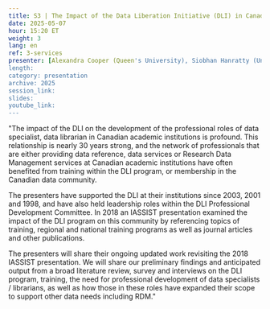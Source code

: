```yaml
---
title: S3 | The Impact of the Data Liberation Initiative (DLI) in Canadian Universities and Colleges
date: 2025-05-07
hour: 15:20 ET
weight: 3
lang: en
ref: 3-services
presenter: [Alexandra Cooper (Queen's University), Siobhan Hanratty (University of New Brunswick), Liz Hill (Western University)]
length:
category: presentation
archive: 2025
session_link:
slides:
youtube_link:
---
```

"The impact of the DLI on the development of the professional roles of data specialist, data librarian in Canadian academic institutions is profound. This relationship is nearly 30 years strong, and the network of professionals that are either providing data reference, data services or Research Data Management services at Canadian academic institutions have often benefited from training within the DLI program, or membership in the Canadian data community.<!--more-->

The presenters have supported the DLI at their institutions since 2003, 2001 and 1998, and have also held leadership roles within the DLI Professional Development Committee. In 2018 an IASSIST presentation examined the impact of the DLI program on this community by referencing topics of training, regional and national training programs as well as journal articles and other publications.

The presenters will share their ongoing updated work revisiting the 2018 IASSIST presentation. We will share our preliminary findings and anticipated output from a broad literature review, survey and interviews on the DLI program, training, the need for professional development of data specialists / librarians, as well as how those in these roles have expanded their scope to support other data needs including RDM."
